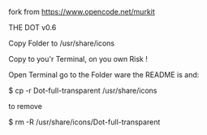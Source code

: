 fork from https://www.opencode.net/murkit

THE DOT v0.6

Copy Folder to /usr/share/icons



Copy to you'r Terminal, on you own Risk !

Open Terminal go to the Folder ware the README is and:

$ cp -r Dot-full-transparent /usr/share/icons

to remove

$ rm -R /usr/share/icons/Dot-full-transparent

